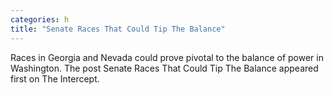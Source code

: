 ```yaml
---
categories: h
title: "Senate Races That Could Tip The Balance"
---
```

Races in Georgia and Nevada could prove pivotal to the balance of power in Washington.
The post Senate Races That Could Tip The Balance appeared first on The Intercept.
